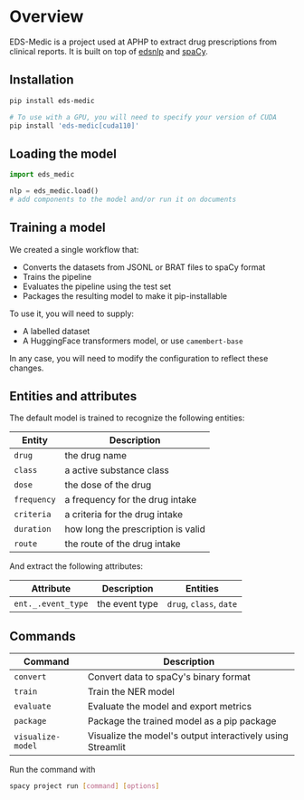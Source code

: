 # Overview

EDS-Medic is a project used at APHP to extract drug prescriptions from clinical reports.
It is built on top of [edsnlp](https://github.com/aphp/edsnlp) and [spaCy](https://spacy.io/).

## Installation

```bash
pip install eds-medic

# To use with a GPU, you will need to specify your version of CUDA
pip install 'eds-medic[cuda110]'
```

## Loading the model

```python
import eds_medic

nlp = eds_medic.load()
# add components to the model and/or run it on documents
```

## Training a model

We created a single workflow that:

- Converts the datasets from JSONL or BRAT files to spaCy format
- Trains the pipeline
- Evaluates the pipeline using the test set
- Packages the resulting model to make it pip-installable

To use it, you will need to supply:

- A labelled dataset
- A HuggingFace transformers model, or use `camembert-base`

In any case, you will need to modify the configuration to reflect these changes.

## Entities and attributes

The default model is trained to recognize the following entities:

| Entity      | Description                        |
|-------------|------------------------------------|
| `drug`      | the drug name                      |
| `class`     | a active substance class           |
| `dose`      | the dose of the drug               |
| `frequency` | a frequency for the drug intake    |
| `criteria`  | a criteria for the drug intake     |
| `duration`  | how long the prescription is valid |
| `route`     | the route of the drug intake       |

And extract the following attributes:

| Attribute          | Description    | Entities                |
|--------------------|----------------|-------------------------|
| `ent._.event_type` | the event type | `drug`, `class`, `date` |

## Commands

| Command           | Description                                                |
|-------------------|------------------------------------------------------------|
| `convert`         | Convert data to spaCy's binary format                      |
| `train`           | Train the NER model                                        |
| `evaluate`        | Evaluate the model and export metrics                      |
| `package`         | Package the trained model as a pip package                 |
| `visualize-model` | Visualize the model's output interactively using Streamlit |

Run the command with
```bash
spacy project run [command] [options]
```
